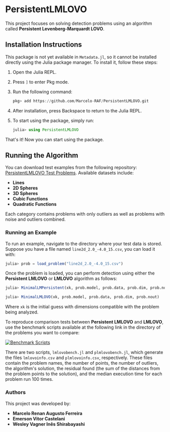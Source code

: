 # PersistentLMLOVO

This project focuses on solving detection problems using an algorithm called **Persistent Levenberg-Marquardt LOVO**.

## Installation Instructions

This package is not yet available in `Metadata.jl`, so it cannot be installed directly using the Julia package manager. To install it, follow these steps:

1. Open the Julia REPL.

2. Press `]` to enter Pkg mode.

3. Run the following command:

   ```julia
   pkg> add https://github.com/Marcelo-RAF/PersistentLMLOVO.git
   ```

4. After installation, press Backspace to return to the Julia REPL.

5. To start using the package, simply run:

   ```julia
   julia> using PersistentLMLOVO
   ```

That's it! Now you can start using the package.

## Running the Algorithm

You can download test examples from the following repository: [PersistentLMLOVO Test Problems](https://github.com/Marcelo-RAF/PersistentLMLOVO/tree/main/problems). Available datasets include:

- **Lines**
- **2D Spheres**
- **3D Spheres**
- **Cubic Functions**
- **Quadratic Functions**

Each category contains problems with only outliers as well as problems with noise and outliers combined.

### Running an Example

To run an example, navigate to the directory where your test data is stored. Suppose you have a file named `line2d_2.0_-4.0_15.csv`, you can load it with:

```julia
julia> prob = load_problem("line2d_2.0_-4.0_15.csv")
```

Once the problem is loaded, you can perform detection using either the **Persistent LMLOVO** or **LMLOVO** algorithm as follows:

```julia
julia> MinimalLMPersistent(xk, prob.model, prob.data, prob.dim, prob.nout)
```

```julia
julia> MinimalLMLOVO(xk, prob.model, prob.data, prob.dim, prob.nout)
```

Where `xk` is the initial guess with dimensions compatible with the problem being analyzed.

To reproduce comparison tests between **Persistent LMLOVO** and **LMLOVO**, use the benchmark scripts available at the following link in the directory of the problems you want to compare:

[![Benchmark Scripts](https://img.shields.io/badge/Benchmark%20Scripts-Link-blue)](https://github.com/Marcelo-RAF/PersistentLMLOVO/tree/main/scripts)

There are two scripts, `lmlovobench.jl` and `plmlovobench.jl`, which generate the files `lmlovoinfo.csv` and `plmlovoinfo.csv`, respectively. These files contain the problem names, the number of points, the number of outliers, the algorithm's solution, the residual found (the sum of the distances from the problem points to the solution), and the median execution time for each problem run 100 times.


### Authors

This project was developed by:

- **Marcelo Renan Augusto Ferreira**
- **Emerson Vitor Castelani**
- **Wesley Vagner Inês Shirabayashi**

